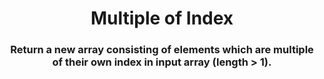 <div align = "center">

# Multiple of Index

</div>

<div align = "center">

<h3>Return a new array consisting of elements which are multiple of their own index in input array (length > 1).</h3>

</div>
